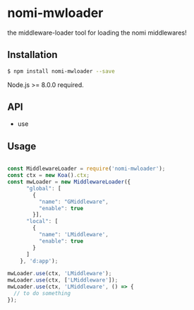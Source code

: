 # nomi-mwloader

the middleware-loader tool for loading the nomi middlewares!

## Installation

``` bash
$ npm install nomi-mwloader --save
```

Node.js >= 8.0.0  required.

## API

- use

## Usage

``` javascript

const MiddlewareLoader = require('nomi-mwloader');
const ctx = new Koa().ctx;
const mwLoader = new MiddlewareLoader({
      "global": [
        {
          "name": "GMiddleware", 
          "enable": true
        }],
      "local": [ 
        {
          "name": 'LMiddleware',
          "enable": true
        }
      ] 
    }, 'd:app');

mwLoader.use(ctx, 'LMiddleware');
mwLoader.use(ctx, ['LMiddleware']);
mwLoader.use(ctx, 'LMiddleware', () => {
  // to do something
});

```
